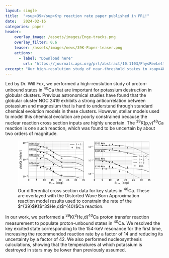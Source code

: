 ```yaml
---
layout: single
title:  "<sup>39</sup>K+p reaction rate paper published in PRL!"
date:   2024-02-16
categories: paper
header:
    overlay_image: /assets/images/Enge-tracks.png
    overlay_filter: 0.6
    teaser: /assets/images/news/39K-Paper-teaser.png
    actions:
      - label: "Download here"
        url: "https://journals.aps.org/prl/abstract/10.1103/PhysRevLett.132.062701"
excerpt: "Our high-resolution study of near-threshold states in <sup>40</sup>Ca was recently published in Physical Review Letters! It was the first study to determine the proton spectroscopic factors of states important for potassium burning through the <sup>39</sup>K(p,&gamma;)<sup>40</sup>Ca reaction."
---
```


Led by Dr. Will Fox, we performed a high-reoslution study of proton-unbound states in <sup>40</sup>Ca that are important for potassium destruction in globular clusters. Previous astronomical studies have found that the globular cluster NGC 2419 exhibits a strong anticorrelation between potassium and magnesium that is hard to understand through standard chemical evolution models in these clusters. However, stellar models used to model this chemical evolution are poorly constrained because the nuclear reaction cross section inputs are highly uncertain. The <nobr>$^{39}$K(p,$\gamma$)$^{40}$Ca</nobr> reaction is one such reaction, which was found to be uncertain by about two orders of magnitude.

<figure>
	<img src="/assets/images/news/39K-Paper-figure.png" style="width:512px;">
	<figcaption>Our differential cross section data for key states in <sup>40</sup>Ca. These are overlayed with the Distorted Wave Born Approximation reaction model results used to constrain the rate of the <nobr>$^{39}$K($^3$He,d)$^{40}$Ca</nobr> reaction.</figcaption>
</figure>

In our work, we performed a <nobr>$^{39}$K($^3$He,d)$^{40}$Ca</nobr> proton transfer reaction measurement to populate proton-unbound states in <nobr>$^{40}$Ca</nobr>. We resolved the key excited state corresponding to the 154-keV resonance for the first time, increasing the recommended reaction rate by a factor of 14 and reducing its uncertainty by a factor of 42. We also performed nucleosynthesis calculations, showing that the temperatures at which potassium is destroyed in stars may be lower than previously assumed.
